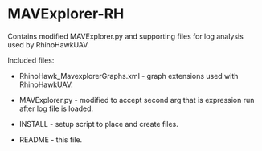 # MAVExplorer-RH

Contains modified MAVExplorer.py and supporting files for log analysis used by RhinoHawkUAV.

Included files:

* RhinoHawk_MavexplorerGraphs.xml - graph extensions used with RhinoHawkUAV.

* MAVExplorer.py - modified to accept second arg that is expression run after log file is loaded.

* INSTALL - setup script to place and create files.

* README - this file.